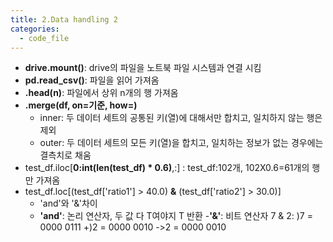 ```yaml
---
title: 2.Data handling 2
categories:
  - code_file
---
```


- **drive.mount()**: drive의 파일을 노트북 파일 시스템과 연결 시킴
- **pd.read_csv()**: 파일을 읽어 가져옴
- **.head(n)**: 파일에서 상위 n개의 행 가져옴
- **.merge(df, on=기준, how=)**
	- inner: 두 데이터 세트의 공통된 키(열)에 대해서만 합치고, 일치하지 않는 행은 제외
	- outer: 두 데이터 세트의 모든 키(열)을 합치고, 일치하는 정보가 없는 경우에는 결측치로 채움
- test_df.iloc[**0:int(len(test_df) * 0.6)**,:]
	: test_df:102개, 102X0.6=61개의 행만 가져옴
- test_df.loc[(test_df['ratio1'] > 40.0) **&** (test_df['ratio2'] > 30.0)]
	- 'and'와 '&'차이
	- **'and'**: 논리 연산자, 두 값 다 T여야지 T 반환
	-**'&'**: 비트 연산자
		7 & 2:
		   )7 = 0000 0111
		+)2 = 0000 0010
		->2 = 0000 0010
